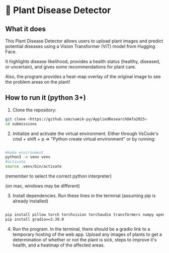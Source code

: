 # 🌱 Plant Disease Detector

## What it does
This Plant Disease Detector allows users to upload plant images and predict potential diseases using a Vision Transformer (ViT) model from Hugging Face.

It highlights disease likelihood, provides a health status (healthy, diseased, or uncertain), and gives some recommendations for plant care.

Also, the program provides a heat-map overlay of the original image to see the problem areas on the plant!

## How to run it (python 3+)
1. Clone the repository:

```bash
git clone <https://github.com/samik-py/AppliedResearchOAfa2025>
cd submissions
```

2. Initialize and activate the virtual environment. Either through VsCode's cmd + shift + p => "Python create virtual environment" or by running:

```bash

#make environment
python3 -m venv venv
#activate
source .venv/bin/activate

```
(remember to select the correct python interpreter)

(on mac, windows may be different)

3. Install dependencies. Run these lines in the terminal (assuming pip is already installed)

```bash

pip install pillow torch torchvision torchaudio transformers numpy opencv-python matplotlib
pip install gradio==3.39.0

```

4. Run the program. In the terminal, there should be a gradio link to a temporary hosting of the web app. Upload any images of plants to get 
a determination of whether or not the plant is sick, steps to improve it's health, and a heatmap of the affected areas.


